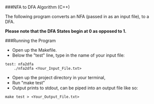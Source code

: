 ###NFA to DFA Algorithm (C++)

The following program converts an NFA (passed in as an input file), to a DFA.

**Please note that the DFA States begin at 0 as opposed to 1.**

###Running the Program
- Open up the Makefile.
- Below the "test" line, type in the name of your input file:

```
test: nfa2dfa
	./nfa2dfa <Your_Input_File.txt>
```

- Open up the project directory in your terminal,
- Run "make test"
- Output prints to stdout, can be piped into an output file like so:

```
make test > <Your_Output_File.txt>
```
